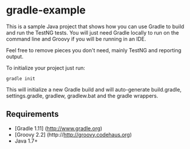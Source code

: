 # gradle-example
This is a sample Java project that shows how you can use Gradle to build and run the TestNG tests.  You will just need Gradle locally to run on the command line and Groovy if you will be running in an IDE.

Feel free to remove pieces you don't need, mainly TestNG and reporting output.

To initialize your project just run:

``gradle init
``

This will initialize a new Gradle build and will auto-generate build.gradle, settings.gradle, gradlew, gradlew.bat and the gradle wrappers.

## Requirements
- [Gradle 1.11] (http://www.gradle.org)
- [Groovy 2.2] (http://http://groovy.codehaus.org)
- Java 1.7+